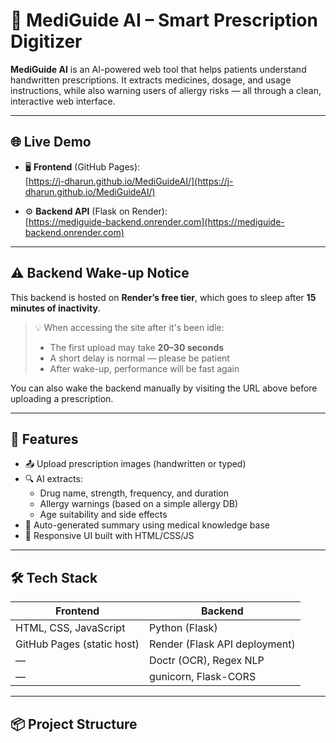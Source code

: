 # 🧠 MediGuide AI – Smart Prescription Digitizer

**MediGuide AI** is an AI-powered web tool that helps patients understand handwritten prescriptions. It extracts medicines, dosage, and usage instructions, while also warning users of allergy risks — all through a clean, interactive web interface.

---

## 🌐 Live Demo

- 🖥️ **Frontend** (GitHub Pages):  
  [https://j-dharun.github.io/MediGuideAI/](https://j-dharun.github.io/MediGuideAI/)

- ⚙️ **Backend API** (Flask on Render):  
  [https://mediguide-backend.onrender.com](https://mediguide-backend.onrender.com)

---

## ⚠️ Backend Wake-up Notice

This backend is hosted on **Render’s free tier**, which goes to sleep after **15 minutes of inactivity**.

> 💡 When accessing the site after it's been idle:
>
> - The first upload may take **20–30 seconds**
> - A short delay is normal — please be patient
> - After wake-up, performance will be fast again

You can also wake the backend manually by visiting the URL above before uploading a prescription.

---

## 🚀 Features

- 📤 Upload prescription images (handwritten or typed)
- 🔍 AI extracts:
  - Drug name, strength, frequency, and duration
  - Allergy warnings (based on a simple allergy DB)
  - Age suitability and side effects
- 📄 Auto-generated summary using medical knowledge base
- 📱 Responsive UI built with HTML/CSS/JS

---

## 🛠️ Tech Stack

| Frontend | Backend |
|----------|---------|
| HTML, CSS, JavaScript | Python (Flask) |
| GitHub Pages (static host) | Render (Flask API deployment) |
| — | Doctr (OCR), Regex NLP |
| — | gunicorn, Flask-CORS |

---

## 📦 Project Structure
